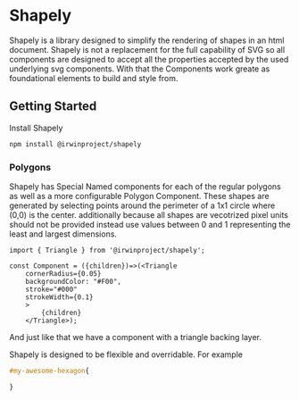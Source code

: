# Shapely
Shapely is a library designed to simplify the rendering of shapes in an html document. Shapely is not a replacement for the full capability of SVG so all components are designed to accept all the properties accepted by the used underlying svg components. With that the Components work greate as foundational elements to build and style from.

## Getting Started

Install Shapely
```bash
npm install @irwinproject/shapely
```

### Polygons 
Shapely has Special Named components for each of the regular polygons as well as a more configurable Polygon Component. These shapes are generated by selecting points around the perimeter of a 1x1 circle where (0,0) is the center. additionally because all shapes are vecotrized pixel units should not be provided instead use values between 0 and 1 representing the least and largest dimensions. 

```tsx
import { Triangle } from '@irwinproject/shapely';

const Component = ({children})=>(<Triangle 
	cornerRadius={0.05} 
	backgroundColor: "#F00", 
	stroke="#000" 
	strokeWidth={0.1}
	>
		{children}
	</Triangle>);
```
And just like that we have a component with a triangle backing layer. 

Shapely is designed to be flexible and overridable. For example

```css
#my-awesome-hexagon{

}
```





